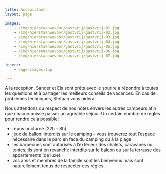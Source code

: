 ```yaml
---
title: Acceuillant
layout: page

images:
    - /img/hierstaanwevoor/gastvrij/gastvrij-01.jpg
    - /img/hierstaanwevoor/gastvrij/gastvrij-02.jpg
    - /img/hierstaanwevoor/gastvrij/gastvrij-03.jpg
    - /img/hierstaanwevoor/gastvrij/gastvrij-04.jpg
    - /img/hierstaanwevoor/gastvrij/gastvrij-05.jpg
    - /img/hierstaanwevoor/gastvrij/gastvrij-06.jpg
    - /img/hierstaanwevoor/gastvrij/gastvrij-07.jpg

insert:
    - page-images-top

---
```


A la réception, Sander et Els sont prêts avec le sourire à répondre à toutes les questions et à partager les meilleurs conseils de vacances.
En cas de problèmes techniques, Stefaan vous aidera.

Nous attendons du respect de nos hôtes envers les autres campeurs afin que chacun puisse passer un agréable séjour.
Un certain nombre de règles pour rendre cela possible:

- repos nocturne (22h – 8h)
- jeux de ballon: interdits sur le camping – vous trouverez tout l’espace nécessaire dans le parc en face du camping ou à la plage 
- les barbecues sont autorisés à l’extérieur des chalets, caravanes ou tentes; ils sont en revanche interdits sur le balcon ou sur la terrasse des appartements (de luxe)
- vos amis et membres de la famille sont les bienvenus mais sont naturellement tenus de respecter ces règles

